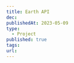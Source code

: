 ```yaml
---
title: Earth API
dec: 
publishedAt: 2023-05-09
type:
  - Project
published: true
tags: 
url:
---
```

